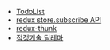 - [TodoList](../1.Project/softeer-fe-project/TodoList.md)
- [redux store.subscribe API](../1.Project/softeer-fe-project/redux%20store.subscribe%20API.md)
- [redux-thunk](../1.Project/softeer-fe-project/redux-thunk.md)
- [적정기술 딜레마](../4.Archive/적정기술%20딜레마.md)



